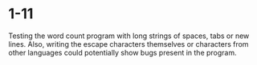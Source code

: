 # 1-11
Testing the word count program with long strings of spaces, tabs or new lines. Also, writing the escape characters themselves or characters from other languages could potentially show bugs present in the program.